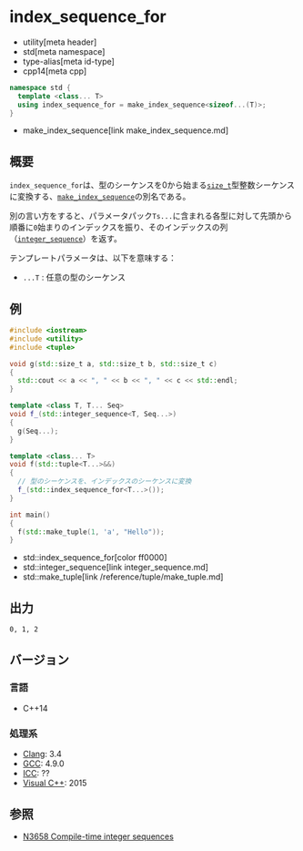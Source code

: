 # index_sequence_for
* utility[meta header]
* std[meta namespace]
* type-alias[meta id-type]
* cpp14[meta cpp]

```cpp
namespace std {
  template <class... T>
  using index_sequence_for = make_index_sequence<sizeof...(T)>;
}
```
* make_index_sequence[link make_index_sequence.md]

## 概要
`index_sequence_for`は、型のシーケンスを0から始まる[`size_t`](/reference/cstddef/size_t.md)型整数シーケンスに変換する、[`make_index_sequence`](make_index_sequence.md)の別名である。

別の言い方をすると、パラメータパック`Ts...`に含まれる各型に対して先頭から順番に`0`始まりのインデックスを振り、そのインデックスの列（[`integer_sequence`](/reference/utility/integer_sequence.md)）を返す。

テンプレートパラメータは、以下を意味する：

- `...T` : 任意の型のシーケンス


## 例
```cpp example
#include <iostream>
#include <utility>
#include <tuple>

void g(std::size_t a, std::size_t b, std::size_t c)
{
  std::cout << a << ", " << b << ", " << c << std::endl;
}

template <class T, T... Seq>
void f_(std::integer_sequence<T, Seq...>)
{
  g(Seq...);
}

template <class... T>
void f(std::tuple<T...>&&)
{
  // 型のシーケンスを、インデックスのシーケンスに変換
  f_(std::index_sequence_for<T...>());
}

int main()
{
  f(std::make_tuple(1, 'a', "Hello"));
}
```
* std::index_sequence_for[color ff0000]
* std::integer_sequence[link integer_sequence.md]
* std::make_tuple[link /reference/tuple/make_tuple.md]

## 出力
```
0, 1, 2
```


## バージョン
### 言語
- C++14

### 処理系
- [Clang](/implementation.md#clang): 3.4
- [GCC](/implementation.md#gcc): 4.9.0
- [ICC](/implementation.md#icc): ??
- [Visual C++](/implementation.md#visual_cpp): 2015


## 参照
- [N3658 Compile-time integer sequences](http://www.open-std.org/jtc1/sc22/wg21/docs/papers/2013/n3658.html)


